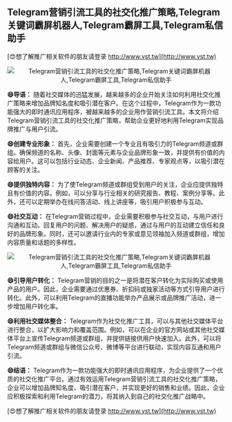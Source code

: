 ## **Telegram营销引流工具的社交化推广策略,Telegram关键词霸屏机器人,Telegram霸屏工具,Telegram私信助手**

[😍想了解推广相关软件的朋友请登录 http://www.vst.tw](http://www.vst.tw)

 <center><img src="https://vst.tw/MP4/tuiguang/png/0.png" alt="Telegram营销引流工具的社交化推广策略,Telegram关键词霸屏机器人,Telegram霸屏工具,Telegram私信助手"></center>

**😄导语：**
随着社交媒体的迅猛发展，越来越多的企业开始关注如何利用社交化推广策略来增加品牌知名度和吸引潜在客户。在这个过程中，Telegram作为一款功能强大的即时通讯应用程序，被越来越多的企业用作营销引流工具。本文将介绍Telegram营销引流工具的社交化推广策略，帮助企业更好地利用Telegram实现品牌推广与用户引流。

**😄创建专业形象：**
首先，企业需要创建一个专业且有吸引力的Telegram频道或群组。确保频道的名称、头像、封面等元素与企业品牌形象一致，并提供有价值的内容给用户。这可以包括行业动态、企业新闻、产品推荐、专家观点等，以吸引潜在顾客的关注。

**😄提供独特内容：**
为了使Telegram频道或群组受到用户的关注，企业应提供独特且有价值的内容。例如，可以分享与行业相关的研究报告、教程、案例分享等。此外，还可以定期举办在线问答活动、线上讲座等，吸引用户积极参与互动。

**😄社交互动：**
在Telegram营销过程中，企业需要积极参与社交互动，与用户进行沟通和互动。回复用户的问题、解决用户的疑惑，通过与用户的互动建立信任和良好的品牌形象。同时，还可以邀请行业内的专家或意见领袖加入频道或群组，增加内容质量和话题的多样性。

 <center><img src="https://vst.tw/MP4/tuiguang/png/3.png" alt="Telegram营销引流工具的社交化推广策略,Telegram关键词霸屏机器人,Telegram霸屏工具,Telegram私信助手"></center>

**😄引导用户转化：**
Telegram营销的目的之一是将潜在客户转化为实际购买或使用产品的用户。因此，企业需要通过优惠券、折扣码或独家活动等方式引导用户进行转化。此外，可以利用Telegram的直播功能举办产品展示或品牌推广活动，进一步增加用户转化率。

**😄利用社交媒体整合：**
Telegram作为社交化推广工具，可以与其他社交媒体平台进行整合，以扩大影响力和覆盖范围。例如，可以在企业的官方网站或其他社交媒体平台上宣传Telegram频道或群组，并提供链接供用户快速加入。此外，可以将Telegram频道或群组与微信公众号、微博等平台进行联动，实现内容互通和用户引流。

**😄结语：**
Telegram作为一款功能强大的即时通讯应用程序，为企业提供了一个优质的社交化推广平台。通过有效运用Telegram营销引流工具的社交化推广策略，企业可以增加品牌知名度、吸引潜在客户，并实现更好的销售和业绩。因此，企业应积极探索和利用Telegram的潜力，将其纳入到自己的社交化推广战略中。

[😍想了解推广相关软件的朋友请登录 http://www.vst.tw](http://www.vst.tw)




